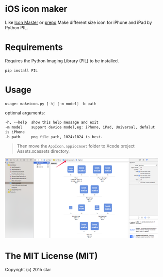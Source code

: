# iOS icon maker
Like [Icon Master](http://imageresier-agrastas.rhcloud.com) or [prepo](https://itunes.apple.com/tw/app/prepo/id476533227?mt=12).Make different size icon for iPhone and iPad by Python PIL.

# Requirements
Requires the Python Imaging Library (PIL) to be installed.

`pip install PIL`

# Usage

`usage: makeicon.py [-h] [-m model] -b path`

optional arguments:

```
-h, --help  show this help message and exit
-m model    support device model,eg: iPhone, iPad, Universal, defalut is iPhone
-b path     png file path, 1024x1024 is best.
```

>Then move the `AppIcon.appiocnset` folder to Xcode project Assets.xcassets directory.

![img](/res/xcassets.png)


# The MIT License (MIT)

Copyright (c) 2015 star


